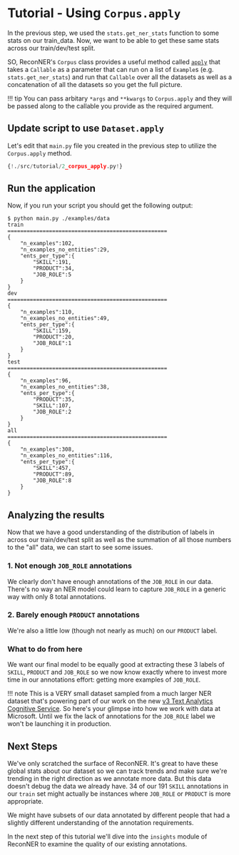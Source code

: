 # Tutorial - Using `Corpus.apply`

In the previous step, we used the `stats.get_ner_stats` function to some stats on our train_data. Now, we want to be able to get these same stats across our train/dev/test split. 

SO, ReconNER's `Corpus` class provides a useful method called [`apply`](../../api/corpus)
that takes a `Callable` as a parameter that can run on a list of `Example`s (e.g. `stats.get_ner_stats`)
and run that `Callable` over all the datasets as well as a concatenation of all the datasets so you get the full picture. 

!!! tip
    You can pass arbitary `*args` and `**kwargs` to `Corpus.apply` and they will be passed along to the callable you provide as the required argument.

## Update script to use `Dataset.apply`

Let's edit that `main.py` file you created in the previous step to utilize the `Corpus.apply` method.

```Python hl_lines="10"
{!./src/tutorial/2_corpus_apply.py!}
```

## Run the application

Now, if you run your script you should get the following output:

<div class="termy">

```console
$ python main.py ./examples/data
train
==================================================
{
    "n_examples":102,
    "n_examples_no_entities":29,
    "ents_per_type":{
        "SKILL":191,
        "PRODUCT":34,
        "JOB_ROLE":5
    }
}
dev
==================================================
{
    "n_examples":110,
    "n_examples_no_entities":49,
    "ents_per_type":{
        "SKILL":159,
        "PRODUCT":20,
        "JOB_ROLE":1
    }
}
test
==================================================
{
    "n_examples":96,
    "n_examples_no_entities":38,
    "ents_per_type":{
        "PRODUCT":35,
        "SKILL":107,
        "JOB_ROLE":2
    }
}
all
==================================================
{
    "n_examples":308,
    "n_examples_no_entities":116,
    "ents_per_type":{
        "SKILL":457,
        "PRODUCT":89,
        "JOB_ROLE":8
    }
}
```

</div>

## Analyzing the results

Now that we have a good understanding of the distribution of labels in across our train/dev/test split as well as the summation of all those numbers to the "all" data, we can start to see some issues. 


### 1. Not enough `JOB_ROLE` annotations

 We clearly don't have enough annotations of the `JOB_ROLE` in our data. There's no way an NER model could learn to capture `JOB_ROLE` in a generic way with only 8 total annotations.

### 2. Barely enough `PRODUCT` annotations

We're also a little low (though not nearly as much) on our `PRODUCT` label. 

### What to do from here

We want our final model to be equally good at extracting these 3 labels of `SKILL`, `PRODUCT` and `JOB_ROLE` so we now know exactly where to invest more time in our annotations effort: getting more examples of `JOB_ROLE`.

!!! note
    This is a VERY small dataset sampled from a much larger NER dataset that's powering part of our work on the new [v3 Text Analytics Cognitive Service](https://azure.microsoft.com/en-us/services/cognitive-services/text-analytics/). So here's your glimpse into how we work with data at Microsoft. Until we fix the lack of annotations for the `JOB_ROLE` label we won't be launching it in production.


## Next Steps

We've only scratched the surface of ReconNER. It's great to have these global stats about our dataset so we can track trends and make sure we're trending in the right direction as we annotate more data. But this data doesn't debug the data we already have. 34 of our 191 `SKILL` annotations in our `train` set might actually be instances where `JOB_ROLE` or `PRODUCT` is more appropriate.

We might have subsets of our data annotated by different people that had a slightly different understanding of the annotation requirements.

In the next step of this tutorial we'll dive into the `insights` module of ReconNER to examine the quality of our existing annotations.

